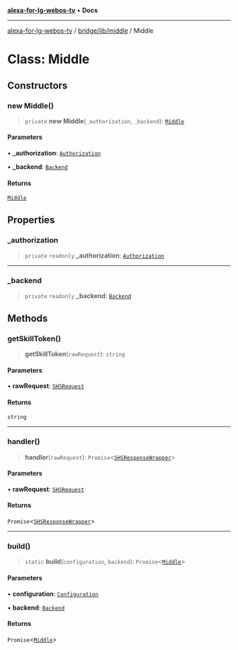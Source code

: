 [**alexa-for-lg-webos-tv**](../../../../README.md) • **Docs**

***

[alexa-for-lg-webos-tv](../../../../modules.md) / [bridge/lib/middle](../README.md) / Middle

# Class: Middle

## Constructors

### new Middle()

> `private` **new Middle**(`_authorization`, `_backend`): [`Middle`](Middle.md)

#### Parameters

• **\_authorization**: [`Authorization`](../authorization/classes/Authorization.md)

• **\_backend**: [`Backend`](../../backend/classes/Backend.md)

#### Returns

[`Middle`](Middle.md)

## Properties

### \_authorization

> `private` `readonly` **\_authorization**: [`Authorization`](../authorization/classes/Authorization.md)

***

### \_backend

> `private` `readonly` **\_backend**: [`Backend`](../../backend/classes/Backend.md)

## Methods

### getSkillToken()

> **getSkillToken**(`rawRequest`): `string`

#### Parameters

• **rawRequest**: [`SHSRequest`](../../../../common/smart-home-skill/request/classes/SHSRequest.md)

#### Returns

`string`

***

### handler()

> **handler**(`rawRequest`): `Promise`\<[`SHSResponseWrapper`](../../../../common/smart-home-skill/response/classes/SHSResponseWrapper.md)\>

#### Parameters

• **rawRequest**: [`SHSRequest`](../../../../common/smart-home-skill/request/classes/SHSRequest.md)

#### Returns

`Promise`\<[`SHSResponseWrapper`](../../../../common/smart-home-skill/response/classes/SHSResponseWrapper.md)\>

***

### build()

> `static` **build**(`configuration`, `backend`): `Promise`\<[`Middle`](Middle.md)\>

#### Parameters

• **configuration**: [`Configuration`](../../configuration/classes/Configuration.md)

• **backend**: [`Backend`](../../backend/classes/Backend.md)

#### Returns

`Promise`\<[`Middle`](Middle.md)\>
